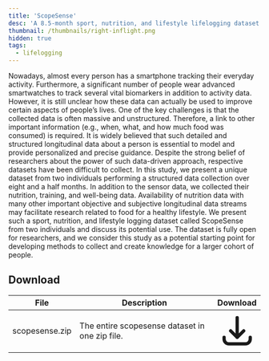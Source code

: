 ```yaml
---
title: 'ScopeSense'
desc: 'A 8.5-month sport, nutrition, and lifestyle lifelogging dataset.'
thumbnail: /thumbnails/right-inflight.png
hidden: true
tags:
  - lifelogging
---
```


Nowadays, almost every person has a smartphone tracking their everyday activity. Furthermore, a significant number of people wear advanced smartwatches to track several vital biomarkers in addition to activity data. However, it is still unclear how these data can actually be used to improve certain aspects of people’s lives. One of the key challenges is that the collected data is often massive and unstructured. Therefore, a link to other important information (e.g., when, what, and how much food was consumed) is required. It is widely believed that such detailed and structured longitudinal data about a person is essential to model and provide personalized and precise guidance. Despite the strong belief of researchers about the power of such data-driven approach, respective datasets have been difficult to collect.  In this study, we present a unique dataset from two individuals performing a structured data collection over  eight and a half months. In addition to the sensor data, we collected their nutrition, training, and well-being data. Availability of nutrition data with many other important objective and subjective longitudinal data streams may facilitate research related to food for a healthy lifestyle. We present such a sport, nutrition, and lifestyle logging dataset called ScopeSense from two individuals and discuss its potential use. The dataset is fully open for researchers, and we consider this study as a potential starting point for developing methods to collect and create knowledge for a larger cohort of people.  

## Download
| File | Description | Download
| --- | --- | :---: |
| scopesense.zip  | The entire scopesense dataset in one zip file. |  [<svg xmlns="http://www.w3.org/2000/svg" class="h-6 w-6 m-0 inline-block" fill="none" viewBox="0 0 24 24" stroke="currentColor"><path stroke-linecap="round" stroke-linejoin="round" stroke-width="2" d="M4 16v1a3 3 0 003 3h10a3 3 0 003-3v-1m-4-4l-4 4m0 0l-4-4m4 4V4" /></svg>](https://osf.io/eq8ma/) |